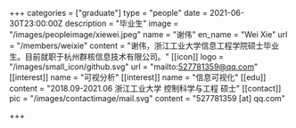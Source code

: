 +++
categories = ["graduate"]
type = "people"
date = 2021-06-30T23:00:00Z
description = "毕业生"
image = "/images/peopleimage/xiewei.jpeg"
name = "谢伟"
en_name = "Wei Xie"
url = "/members/weixie"
content = "谢伟，浙江工业大学信息工程学院硕士毕业生。目前就职于杭州群核信息技术有限公司。"
[[icon]]
logo = "/images/small_icon/github.svg"
url = "mailto:527781359@qq.com"
[[interest]]
name = "可视分析"
[[interest]]
name = "信息可视化"
[[edu]]
content = "2018.09-2021.06 浙江工业大学 控制科学与工程 硕士"
[[contact]]
pic = "/images/contactimage/mail.svg"
content = "527781359 [at] qq.com"

+++